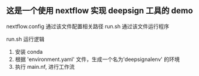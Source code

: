 ## 这是一个使用 nextflow 实现 deepsign 工具的 demo
nextflow.config 通过该文件配置相关路径
run.sh   通过该文件运行程序

run.sh 运行逻辑
1. 安装 conda
2. 根据 'environment.yaml' 文件，生成一个名为'deepsignalenv' 的环境
3. 执行 main.nf, 进行工作流
